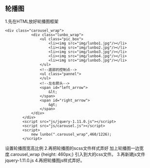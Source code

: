 ## 轮播图
1.先在HTML放好轮播图框架
```
<div class="carousel_wrap">
			<div class="lunbo_wrap">
				<ul class="pic_box">
					<li><img src="img/lunbo1.jpg"/></li>
					<li><img src="img/lunbo2.jpg"/></li>
					<li><img src="img/lunbo3.jpg"/></li>
					<li><img src="img/lunbo4.jpg"/></li>
					<li><img src="img/lunbo5.jpg"/></li>
				</ul>
				<!--底部的控制点-->
				<ul class="pannel">
				</ul>
				<!--左右箭头-->
				<span id="left_arrow">
					&lt;
				</span>
				<span id="right_arrow">
					&gt;
				</span>
			</div>
		</div>
		<script src="js/jquery-1.11.0.js"></script>
		<script src="js/carousel.js"></script>
		<script>
			new lunbo(".carousel_wrap",460/1226);
		</script>
```
设置轮播图宽高比例
2.再把轮播图的scss文件样式弄好
加上轮播图一边宽度.carousel_wrap {height: 460px;}
引入到大的css文件。
3.再新建js文件jquery-1.11.0.js
4.再把轮播图js样式弄好。